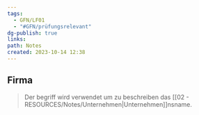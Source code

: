 ```yaml
---
tags:
  - GFN/LF01
  - "#GFN/prüfungsrelevant"
dg-publish: true
links: 
path: Notes
created: 2023-10-14 12:38
---
```

## Firma 
> Der begriff wird verwendet um zu beschreiben das [[02 - RESOURCES/Notes/Unternehmen\|Unternehmen]]nsname.